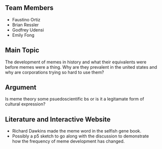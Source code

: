 ## Team Members
* Faustino Ortiz
* Brian Ressler
* Godfrey Udensi
* Emily Fong

## Main Topic
The development of memes in history and what their equivalents were before memes were a thing.  Why are they prevalent in the united states and why are corporations trying so hard to use them?  

## Argument
Is meme theory some psuedoscientific bs or is it a legitamate form of cultural expression?

## Literature and Interactive Website
* Richard Dawkins made the meme word in the selfish gene book.
* Possibly a p5 sketch to go along with the discussion to demonstrate how the frequency of meme development has changed.

